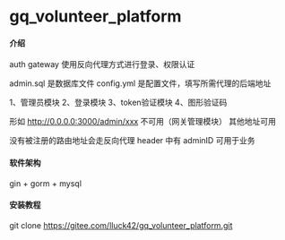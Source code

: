 # gq_volunteer_platform

#### 介绍
auth gateway
使用反向代理方式进行登录、权限认证

admin.sql 是数据库文件
config.yml 是配置文件，填写所需代理的后端地址

1、管理员模块
2、登录模块
3、token验证模块
4、图形验证码

形如 http://0.0.0.0:3000/admin/xxx 不可用（网关管理模块）
其他地址可用

没有被注册的路由地址会走反向代理
header 中有 adminID 可用于业务

#### 软件架构
gin + gorm + mysql


#### 安装教程
git clone https://gitee.com/lluck42/gq_volunteer_platform.git

